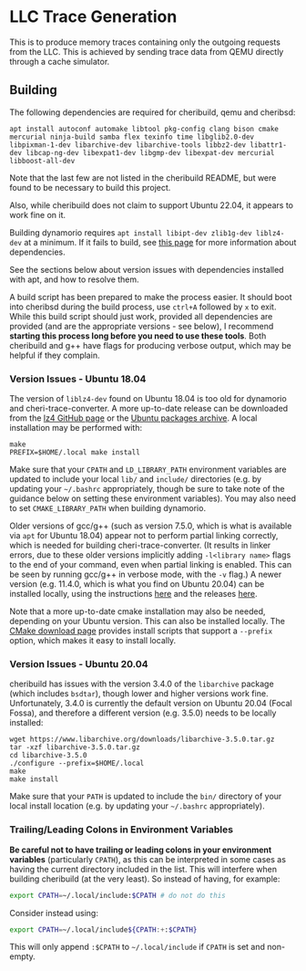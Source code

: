 # LLC Trace Generation

This is to produce memory traces containing only the outgoing requests from the LLC. This is achieved by sending trace data from QEMU directly through a cache simulator.

## Building

The following dependencies are required for cheribuild, qemu and cheribsd:
```
apt install autoconf automake libtool pkg-config clang bison cmake mercurial ninja-build samba flex texinfo time libglib2.0-dev libpixman-1-dev libarchive-dev libarchive-tools libbz2-dev libattr1-dev libcap-ng-dev libexpat1-dev libgmp-dev libexpat-dev mercurial libboost-all-dev
```
Note that the last few are not listed in the cheribuild README, but were found to be necessary to build this project.

Also, while cheribuild does not claim to support Ubuntu 22.04, it appears to work fine on it.

Building dynamorio requires `apt install libipt-dev zlib1g-dev liblz4-dev` at a minimum. If it fails to build, see [this page](https://dynamorio.org/page_building.html) for more information about dependencies.

See the sections below about version issues with dependencies installed with apt, and how to resolve them.

A build script has been prepared to make the process easier. It should boot into cheribsd during the build process, use `ctrl+A` followed by `x` to exit.
While this build script should just work, provided all dependencies are provided (and are the appropriate versions - see below), I recommend **starting this process long before you need to use these tools**. Both cheribuild and g++ have flags for producing verbose output, which may be helpful if they complain.

### Version Issues - Ubuntu 18.04

The version of `liblz4-dev` found on Ubuntu 18.04 is too old for dynamorio and cheri-trace-converter. A more up-to-date release can be downloaded from the [lz4 GitHub page](https://github.com/lz4/lz4/releases) or the [Ubuntu packages archive](https://packages.ubuntu.com/focal/liblz4-dev). A local installation may be performed with:
```
make
PREFIX=$HOME/.local make install
```
Make sure that your `CPATH` and `LD_LIBRARY_PATH` environment variables are updated to include your local `lib/` and `include/` directories (e.g. by updating your `~/.bashrc` appropriately, though be sure to take note of the guidance below on setting these environment variables). You may also need to set `CMAKE_LIBRARY_PATH` when building dynamorio.

Older versions of gcc/g++ (such as version 7.5.0, which is what is available via `apt` for Ubuntu 18.04) appear not to perform partial linking correctly, which is needed for building cheri-trace-converter. (It results in linker errors, due to these older versions implicitly adding `-l<library name>` flags to the end of your command, even when partial linking is enabled. This can be seen by running gcc/g++ in verbose mode, with the `-v` flag.) A newer version (e.g. 11.4.0, which is what you find on Ubuntu 20.04) can be installed locally, using the instructions [here](https://gcc.gnu.org/wiki/InstallingGCC) and the releases [here](https://gcc.gnu.org/releases.html).

Note that a more up-to-date cmake installation may also be needed, depending on your Ubuntu version. This can also be installed locally. The [CMake download page](https://cmake.org/download/) provides install scripts that support a `--prefix` option, which makes it easy to install locally.

### Version Issues - Ubuntu 20.04

cheribuild has issues with the version 3.4.0 of the `libarchive` package (which includes `bsdtar`), though lower and higher versions work fine. Unfortunately, 3.4.0 is currently the default version on Ubuntu 20.04 (Focal Fossa), and therefore a different version (e.g. 3.5.0) needs to be locally installed:
```
wget https://www.libarchive.org/downloads/libarchive-3.5.0.tar.gz
tar -xzf libarchive-3.5.0.tar.gz
cd libarchive-3.5.0
./configure --prefix=$HOME/.local
make
make install
```
Make sure that your `PATH` is updated to include the `bin/` directory of your local install location (e.g. by updating your `~/.bashrc` appropriately).

### Trailing/Leading Colons in Environment Variables

**Be careful not to have trailing or leading colons in your environment variables** (particularly `CPATH`), as this can be interpreted in some cases as having the current directory included in the list. This will interfere when building cheribuild (at the very least).
So instead of having, for example:
```bash
export CPATH=~/.local/include:$CPATH # do not do this
```
Consider instead using:
```bash
export CPATH=~/.local/include${CPATH:+:$CPATH}
```
This will only append `:$CPATH` to `~/.local/include` if `CPATH` is set and non-empty.
